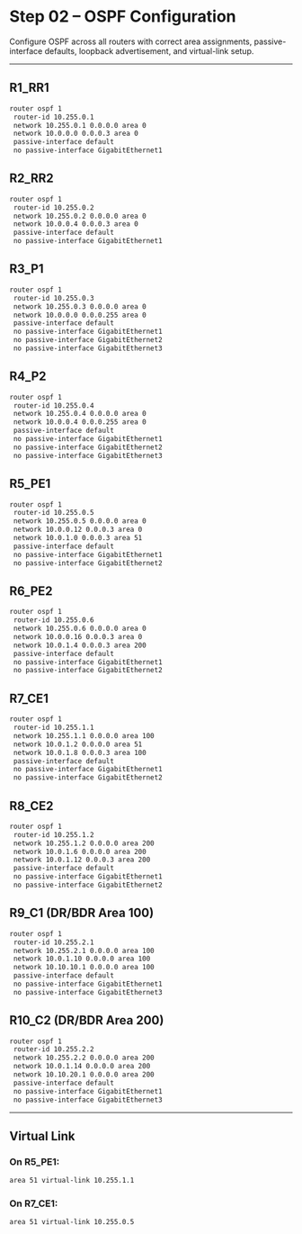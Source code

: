 # Step 02 – OSPF Configuration

Configure OSPF across all routers with correct area assignments, passive-interface defaults, loopback advertisement, and virtual-link setup.

---

## R1_RR1

```bash
router ospf 1
 router-id 10.255.0.1
 network 10.255.0.1 0.0.0.0 area 0
 network 10.0.0.0 0.0.0.3 area 0
 passive-interface default
 no passive-interface GigabitEthernet1
```

## R2_RR2

```bash
router ospf 1
 router-id 10.255.0.2
 network 10.255.0.2 0.0.0.0 area 0
 network 10.0.0.4 0.0.0.3 area 0
 passive-interface default
 no passive-interface GigabitEthernet1
```

## R3_P1

```bash
router ospf 1
 router-id 10.255.0.3
 network 10.255.0.3 0.0.0.0 area 0
 network 10.0.0.0 0.0.0.255 area 0
 passive-interface default
 no passive-interface GigabitEthernet1
 no passive-interface GigabitEthernet2
 no passive-interface GigabitEthernet3
```

## R4_P2

```bash
router ospf 1
 router-id 10.255.0.4
 network 10.255.0.4 0.0.0.0 area 0
 network 10.0.0.4 0.0.0.255 area 0
 passive-interface default
 no passive-interface GigabitEthernet1
 no passive-interface GigabitEthernet2
 no passive-interface GigabitEthernet3
```

## R5_PE1

```bash
router ospf 1
 router-id 10.255.0.5
 network 10.255.0.5 0.0.0.0 area 0
 network 10.0.0.12 0.0.0.3 area 0
 network 10.0.1.0 0.0.0.3 area 51
 passive-interface default
 no passive-interface GigabitEthernet1
 no passive-interface GigabitEthernet2
```

## R6_PE2

```bash
router ospf 1
 router-id 10.255.0.6
 network 10.255.0.6 0.0.0.0 area 0
 network 10.0.0.16 0.0.0.3 area 0
 network 10.0.1.4 0.0.0.3 area 200
 passive-interface default
 no passive-interface GigabitEthernet1
 no passive-interface GigabitEthernet2
```

## R7_CE1

```bash
router ospf 1
 router-id 10.255.1.1
 network 10.255.1.1 0.0.0.0 area 100
 network 10.0.1.2 0.0.0.0 area 51
 network 10.0.1.8 0.0.0.3 area 100
 passive-interface default
 no passive-interface GigabitEthernet1
 no passive-interface GigabitEthernet2
```

## R8_CE2

```bash
router ospf 1
 router-id 10.255.1.2
 network 10.255.1.2 0.0.0.0 area 200
 network 10.0.1.6 0.0.0.0 area 200
 network 10.0.1.12 0.0.0.3 area 200
 passive-interface default
 no passive-interface GigabitEthernet1
 no passive-interface GigabitEthernet2
```

## R9_C1 (DR/BDR Area 100)

```bash
router ospf 1
 router-id 10.255.2.1
 network 10.255.2.1 0.0.0.0 area 100
 network 10.0.1.10 0.0.0.0 area 100
 network 10.10.10.1 0.0.0.0 area 100
 passive-interface default
 no passive-interface GigabitEthernet1
 no passive-interface GigabitEthernet3
```

## R10_C2 (DR/BDR Area 200)

```bash
router ospf 1
 router-id 10.255.2.2
 network 10.255.2.2 0.0.0.0 area 200
 network 10.0.1.14 0.0.0.0 area 200
 network 10.10.20.1 0.0.0.0 area 200
 passive-interface default
 no passive-interface GigabitEthernet1
 no passive-interface GigabitEthernet3
```

---

## Virtual Link

### On R5_PE1:

```bash
area 51 virtual-link 10.255.1.1
```

### On R7_CE1:

```bash
area 51 virtual-link 10.255.0.5
```

